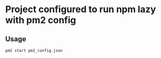 # Project configured to run npm lazy with pm2 config

## Usage

```sh
pm2 start pm2_config.json
```

